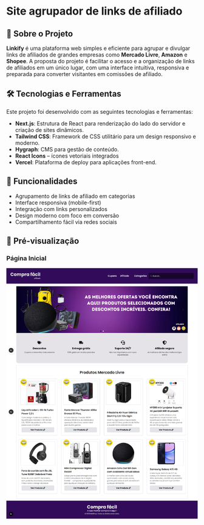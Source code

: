 # Site agrupador de links de afiliado

## 📜 Sobre o Projeto

**Linkify** é uma plataforma web simples e eficiente para agrupar e divulgar links de afiliados de grandes empresas como **Mercado Livre**, **Amazon** e **Shopee**. A proposta do projeto é facilitar o acesso e a organização de links de afiliados em um único lugar, com uma interface intuitiva, responsiva e preparada para converter visitantes em comissões de afiliado.

## 🛠️ Tecnologias e Ferramentas

Este projeto foi desenvolvido com as seguintes tecnologias e ferramentas:

- **Next.js**: Estrutura de React para renderização do lado do servidor e criação de sites dinâmicos.
- **Tailwind CSS**: Framework de CSS utilitário para um design responsivo e moderno.
- **Hygraph**: CMS para gestão de conteúdo.
- **React Icons** – ícones vetoriais integrados
- **Vercel**: Plataforma de deploy para aplicações front-end.

## 🚀 Funcionalidades

- Agrupamento de links de afiliado em categorias
- Interface responsiva (mobile-first)
- Integração com links personalizados
- Design moderno com foco em conversão
- Compartilhamento fácil via redes sociais


## 📸 Pré-visualização

### Página Inicial

![Home page](public/home.png)